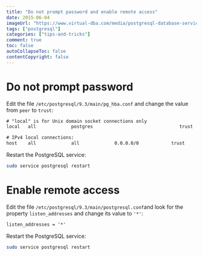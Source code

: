 ```yaml
---
title: "Do not prompt password and enable remote access"
date: 2015-06-04
imageUrl: "https://www.virtual-dba.com/media/postgresql-database-services-remote-dba.png"
tags: ["postgresql"]
categories: ["tips-and-tricks"]
comment: true
toc: false
autoCollapseToc: false
contentCopyright: false
---
```


<!--more-->

# Do not prompt password

Edit the file `/etc/postgresql/9.3/main/pg_hba.conf` and change the value from `peer` to `trust`:

```txt
# "local" is for Unix domain socket connections only
local   all             postgres                                trust

# IPv4 local connections:
host    all             all             0.0.0.0/0            trust
```

Restart the PostgreSQL service:

```bash
sudo service postgresql restart
```

# Enable remote access

Edit the file `/etc/postgresql/9.3/main/postgresql.conf`and look for the property `listen_addresses` and change its value to `'*'`:

```txt
listen_addresses = '*'
```

Restart the PostgreSQL service:

```bash
sudo service postgresql restart
```
